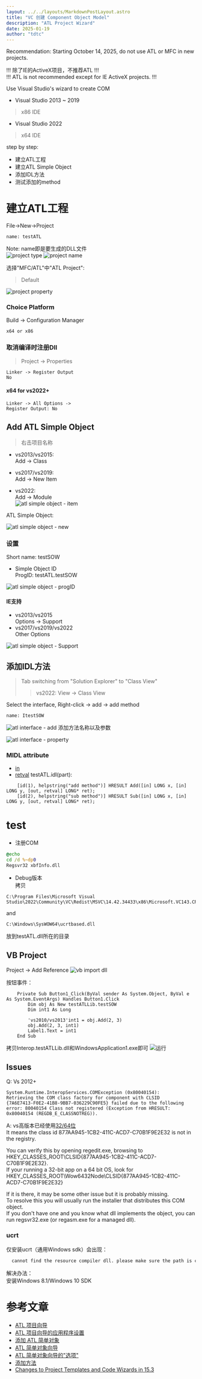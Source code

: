 ```yaml
---
layout: ../../layouts/MarkdownPostLayout.astro
title: "VC 创建 Component Object Model"
description: "ATL Project Wizard"
date: 2025-01-19
author: "tdtc"
---
```

Recommendation: Starting October 14, 2025, do not use ATL or MFC in new projects.

!!! 除了IE的ActiveX项目，不推荐ATL !!!    
!!! ATL is not recommended except for IE ActiveX projects. !!!

Use Visual Studio's wizard to create COM
- Visual Studio 2013 ~ 2019    
> x86 IDE
- Visual Studio 2022    
> x64 IDE

step by step:
- 建立ATL工程
- 建立ATL Simple Object
- 添加IDL方法
- 测试添加的method


# 建立ATL工程
File->New->Project
<!-- vs2017: https://gitee.com/xiaobin80/csdn/raw/master/images/20200201162120769.png -->
<!-- vs2013: https://github.com/tdtc-hrb/csdn/raw/master/images/atl-new1(vs2013).png -->
<!-- vs2015: https://github.com/tdtc-hrb/csdn/raw/master/images/atl-new1(vs2015).png -->
```
name: testATL
```
Note: name即是要生成的DLL文件    
![project type](https://github.com/tdtc-hrb/csdn/raw/master/images/atl-new1(vs2019).png)
![project name](https://github.com/tdtc-hrb/csdn/raw/master/images/atl-new2(vs2019).png)

选择"MFC/ATL"中"ATL Project":    
> Default

<!-- vs2017: https://gitee.com/xiaobin80/csdn/raw/master/images/20200201171441614.png -->
<!-- vs2013: https://github.com/tdtc-hrb/csdn/raw/master/images/atl-new2(vs2013).png -->
![project property](https://github.com/tdtc-hrb/csdn/raw/master/images/atl-new3(vs2019).png)

### Choice Platform
Build -> Configuration Manager
```
x64 or x86
```

### 取消编译时注册Dll
> Project -> Properties
```
Linker -> Register Output
No
```
#### x64 for vs2022+
```
Linker -> All Options -> 
Register Output: No
```

## Add ATL Simple Object
> 右击项目名称
- vs2013/vs2015:    
Add -> Class
<!-- vs2017: https://gitee.com/xiaobin80/csdn/raw/master/images/20200313201050286.png -->
<!-- vs2013: https://github.com/tdtc-hrb/csdn/raw/master/images/atl-simple1(vs2013).png -->
- vs2017/vs2019:    
Add -> New Item
<!-- vs2019: https://github.com/tdtc-hrb/csdn/raw/master/images/atl-simple1.png -->
- vs2022:    
Add -> Module    
![atl simple object - item](https://github.com/tdtc-hrb/csdn/raw/master/images/atl-simple1(vs2022).png)

ATL Simple Object:
<!-- vs2017: https://gitee.com/xiaobin80/csdn/raw/master/images/20200313201948199.png -->
<!-- vs2013: https://github.com/tdtc-hrb/csdn/raw/master/images/atl-simple2(vs2013).png -->
![atl simple object - new](https://github.com/tdtc-hrb/csdn/raw/master/images/atl-simple2.png)

### 设置
Short name: testSOW

- Simple Object ID    
ProgID: testATL.testSOW
<!-- vs2017: https://gitee.com/xiaobin80/csdn/raw/master/images/20200313202352422.png -->
<!-- vs2013: https://github.com/tdtc-hrb/csdn/raw/master/images/atl-simple3(vs2013).png -->
![atl simple object - progID](https://github.com/tdtc-hrb/csdn/raw/master/images/atl-simple3.png)

#### IE支持
- vs2013/vs2015    
Options -> Support
- vs2017/vs2019/vs2022    
Other Options
<!-- vs2017: https://gitee.com/xiaobin80/csdn/raw/master/images/20200313202901252.png -->
<!-- vs2013: https://github.com/tdtc-hrb/csdn/raw/master/images/atl-simple4(vs2013).png -->
![atl simple object - Support](https://github.com/tdtc-hrb/csdn/raw/master/images/atl-simple4.png)


## 添加IDL方法
> Tab switching from "Solution Explorer" to "Class View"
>> vs2022: View -> Class View

Select the interface, Right-click -> add -> add method
```
name: ItestSOW
```
<!-- vs2017: https://gitee.com/xiaobin80/csdn/raw/master/images/20200313210151687.png -->
<!-- vs2013: https://github.com/tdtc-hrb/csdn/raw/master/images/atl-interface1(vs2013).png -->
![atl interface - add](https://github.com/tdtc-hrb/csdn/raw/master/images/atl-interface1.png)
添加方法名称以及参数    
<!-- vs2017: https://gitee.com/xiaobin80/csdn/raw/master/images/20200313210840198.png -->
<!-- vs2013: https://github.com/tdtc-hrb/csdn/raw/master/images/atl-interface2.1(vs2013).png -->
<!-- vs2013: https://github.com/tdtc-hrb/csdn/raw/master/images/atl-interface2.2(vs2013).png -->
![atl interface - property](https://github.com/tdtc-hrb/csdn/raw/master/images/atl-interface2.png)

### MIDL attribute
- [in](https://learn.microsoft.com/en-us/windows/win32/midl/in)
- [retval](https://learn.microsoft.com/en-us/windows/win32/midl/retval)
testATL.idl(part):
```
	[id(1), helpstring("add method")] HRESULT Add([in] LONG x, [in] LONG y, [out, retval] LONG* ret);
	[id(2), helpstring("sub method")] HRESULT Sub([in] LONG x, [in] LONG y, [out, retval] LONG* ret);
```


# test
- 注册COM
```cmd
@echo
cd /d %~dp0
Regsvr32 xbfInfo.dll
```
- Debug版本    
拷贝
```
C:\Program Files\Microsoft Visual Studio\2022\Community\VC\Redist\MSVC\14.42.34433\x86\Microsoft.VC143.CRT\vcruntime140d.dll
```
 and 
```
C:\Windows\SysWOW64\ucrtbased.dll
```
放到testATL.dll所在的目录

## VB Project
Project -> Add Reference
![vb import dll](https://github.com/tdtc-hrb/csdn/raw/master/images/atl-import16.png)

按钮事件：
```vb.net
    Private Sub Button1_Click(ByVal sender As System.Object, ByVal e As System.EventArgs) Handles Button1.Click
        Dim obj As New testATLLib.testSOW
        Dim int1 As Long

        'vs2010/vs2013'int1 = obj.Add(2, 3)
        obj.Add(2, 3, int1)
        Label1.Text = int1
    End Sub
```
拷贝Interop.testATLLib.dll和WindowsApplication1.exe即可
![运行](https://github.com/tdtc-hrb/csdn/raw/master/images/atl-exec16.png)

## Issues
Q: Vs 2012+
```
System.Runtime.InteropServices.COMException (0x80040154): 
Retrieving the COM class factory for component with CLSID 
{7A6E7413-F0E2-41B8-9BB7-036229C90FE5} failed due to the following 
error: 80040154 Class not registered (Exception from HRESULT: 0x80040154 (REGDB_E_CLASSNOTREG)).
```
A: vs高版本已经使用[32/64位](https://stackoverflow.com/a/4664073)    
It means the class id 877AA945-1CB2-411C-ACD7-C70B1F9E2E32 is not in the registry.

You can verify this by opening regedit.exe, browsing to HKEY_CLASSES_ROOT\CLSID\{877AA945-1CB2-411C-ACD7-C70B1F9E2E32}.    
If your running a 32-bit app on a 64 bit OS, look for HKEY_CLASSES_ROOT\Wow6432Node\CLSID\{877AA945-1CB2-411C-ACD7-C70B1F9E2E32}

If it is there, it may be some other issue but it is probably missing.    
To resolve this you will usually run the installer that distributes this COM object.    
If you don't have one and you know what dll implements the object, you can run regsvr32.exe (or regasm.exe for a managed dll).

### ucrt
仅安装ucrt（通用Windows sdk）会出现：
```bash
  cannot find the resource compiler dll. please make sure the path is correct.
```

解决办法：    
安装Windows 8.1/Windows 10 SDK


# 参考文章
- [ATL 项目向导](https://learn.microsoft.com/en-us/cpp/atl/reference/atl-project-wizard?view=msvc-170)
- [ATL 项目向导的应用程序设置](https://learn.microsoft.com/en-us/cpp/atl/reference/application-settings-atl-project-wizard?view=msvc-170)
- [添加 ATL 简单对象](https://learn.microsoft.com/en-us/cpp/atl/reference/adding-an-atl-simple-object?view=msvc-170)
- [ATL 简单对象向导](https://learn.microsoft.com/en-us/cpp/atl/reference/atl-simple-object-wizard?view=msvc-170)
- [ATL 简单对象向导的"选项"](https://learn.microsoft.com/en-us/cpp/atl/reference/options-atl-simple-object-wizard?view=msvc-170)
- [添加方法](https://learn.microsoft.com/en-us/cpp/ide/adding-a-method-visual-cpp?view=msvc-170)
- [Changes to Project Templates and Code Wizards in 15.3](https://devblogs.microsoft.com/cppblog/changes-to-project-templates-and-code-wizards-in-15-3/)
